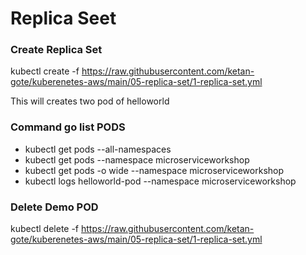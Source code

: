 # Replica Seet

### Create Replica Set
kubectl create -f https://raw.githubusercontent.com/ketan-gote/kuberenetes-aws/main/05-replica-set/1-replica-set.yml

This will creates two pod of helloworld

### Command go list  PODS 
  - kubectl get pods --all-namespaces
  - kubectl get pods --namespace microserviceworkshop
  - kubectl get pods -o wide --namespace microserviceworkshop
  - kubectl logs helloworld-pod --namespace microserviceworkshop


### Delete Demo POD
kubectl delete -f https://raw.githubusercontent.com/ketan-gote/kuberenetes-aws/main/05-replica-set/1-replica-set.yml





